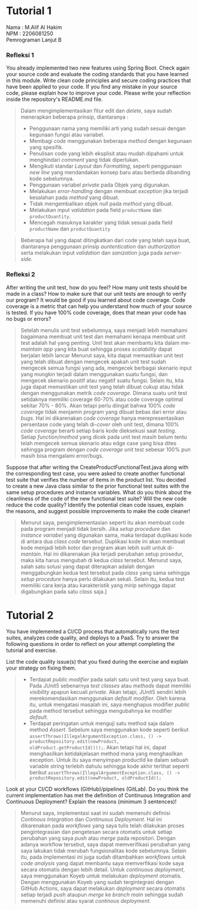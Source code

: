 # Tutorial 1

Nama : M.Alif Al Hakim \
NPM : 2206081250 \
Pemrograman Lanjut B

### Refleksi 1
You already implemented two new features using Spring Boot. Check again your source code
and evaluate the coding standards that you have learned in this module. Write clean code
principles and secure coding practices that have been applied to your code. If you find any
mistake in your source code, please explain how to improve your code. Please write your
reflection inside the repository's README.md file.

> Dalam mengimplementasikan fitur edit dan *delete*, saya sudah menerapkan beberapa prinsip, diantaranya :
> * Penggunaan nama yang memiliki arti yang sudah sesuai dengan kegunaan fungsi atau variabel.
> * Membagi *code* menggunakan beberapa *method* dengan kegunaan yang spesifik.
> * Penulisan code yang lebih eksplisit atau mudah dipahami untuk menghindari *comment* yang tidak diperlukan.
> * Mengikuti standar *Layout* dan *Formatting*, seperti penggunaan *new line* yang mendandakan konsep baru atau berbeda dibanding kode sebelumnya.
> * Penggunaan variabel *private* pada Objek yang digunakan.
> * Melakukan *error-handling* dengan membuat *exception* jika terjadi kesalahan pada *method* yang dibuat.
> * Tidak mengembalikan objek *null* pada *method* yang dibuat.
> * Melakukan input *validation* pada field `productName` dan `productQuantity`.
> * Mencegah masuknya karakter yang tidak sesuai pada field `productName` dan `productQuantity` 

> Beberapa hal yang dapat ditingkatkan dari code yang telah saya buat, diantaranya penggunaan prinsip *auntentication* dan *authorization* serta melakukan input *validation* dan *sanization* juga pada *server-side*.

### Refleksi 2
After writing the unit test, how do you feel? How many unit tests should be made in a
class? How to make sure that our unit tests are enough to verify our program? It would be
good if you learned about code coverage. Code coverage is a metric that can help you
understand how much of your source is tested. If you have 100% code coverage, does
that mean your code has no bugs or errors?

> Setelah menulis unit test sebelumnya, saya menjadi lebih memahami bagaimana membuat unit test dan memahami kenapa membuat unit test adalah hal yang penting. Unit test akan membantu kita dalam me-*maintain* *app* yang kita buat sehingga proses *scalability* dapat berjalan lebih lancar
> Menurut saya, kita dapat memastikan unit test yang telah dibuat dengan mengecek apakah unit test sudah mengecek semua fungsi yang ada, mengecek berbagai skenario input yang mungkin terjadi dalam menggunakan suatu fungsi, dan mengecek skenario positif atau negatif suatu fungsi. Selain itu, kita juga dapat memastikan unit test yang telah dibuat cukup atau tidak dengan menggunakan metrik *code coverage*. Dimana suatu unit test setidaknya memiliki coverage 60-70% atau code coverage optimal sekitar 70% - 80%.
> Akan tetapi perlu diingat bahwa 100% *code coverage* tidak menjamin program yang dibuat bebas dari error atau *bugs*. Hal ini dikarenakan *code coverage* hanya merepresentasikan persentase code yang telah di-*cover* oleh unit test, dimana 100% *code coverage* berarti setiap baris kode dieksekusi saat *testing*. Setiap *function/method* yang dicek pada unit test masih belum tentu telah mengecek semua skenario atau edge case yang bisa dites sehingga program dengan *code coverage* unit test sebesar 100% pun masih bisa mengalami error/bugs.


Suppose that after writing the CreateProductFunctionalTest.java along with the
corresponding test case, you were asked to create another functional test suite that
verifies the number of items in the product list. You decided to create a new Java class
similar to the prior functional test suites with the same setup procedures and instance
variables.
What do you think about the cleanliness of the code of the new functional test suite? Will
the new code reduce the code quality? Identify the potential clean code issues, explain
the reasons, and suggest possible improvements to make the code cleaner!

> Menurut saya, pengimplementasian seperti itu akan membuat code pada program menjadi tidak bersih. Jika *setup procedure* dan *instance variabel* yang digunakan sama, maka terdapat duplikasi kode di antara dua *class code* tersebut. Duplikasi kode ini akan membuat kode menjadi lebih kotor dan program akan lebih sulit untuk di-*mantain*. Hal ini dikarenakan jika terjadi perubahan setup prosedur, maka kita harus mengubah di kedua *class* tersebut. Menurut saya, salah satu solusi yang dapat diterapkan adalah dengan menggabungkan kedua test tersebut pada *class* yang sama sehingga *setup procedure* hanya perlu dilakukan sekali. Selain itu, kedua test memiliki cara kerja atau karakteristik yang mirip sehingga dapat digabungkan pada satu *class* saja.]

# Tutorial 2
You have implemented a CI/CD process that automatically runs the test suites, analyzes code quality, and deploys to a PaaS. Try to answer the following questions in order to reflect on your attempt completing the tutorial and exercise.

List the code quality issue(s) that you fixed during the exercise and explain your strategy on fixing them.
> - Terdapat *public modifier* pada salah satu unit test yang saya buat. Pada JUnit5 sebenarnya *test classes* atau *methods* dapat memiliki *visibility* apapun kecuali *private*. Akan tetapi, JUnit5 sendiri lebih merekomendasikan menggunakan *default modifier*. Oleh karena itu, untuk mengatasi masalah ini, saya menghapus modifier *public* pada method tersebut sehingga mengubahnya ke modifier *default*.
> - Terdapat peringatan untuk menguji satu method saja dalam method *Assert*. Sebelum saya menggunakan kode seperti berikut ``assertThrows(IllegalArgumentException.class, () -> productRepository.edit(newProduct, oldProduct.getProductId()));``. Akan tetapi hal ini, dapat menghasilkan ketidakjelasan method mana yang menghasilkan exception. Untuk itu saya menyimpan productId ke dalam sebuah variable string terlebih dahulu sehingga kode akhir terlihat seperti berikut ``assertThrows(IllegalArgumentException.class, () -> productRepository.edit(newProduct, oldProductId));``

Look at your CI/CD workflows (GitHub)/pipelines (GitLab). Do you think the current implementation has met the definition of Continuous Integration and Continuous Deployment? Explain the reasons (minimum 3 sentences)!
> Menurut saya, implementasi saat ini sudah memenuhi definisi *Continous Integration* dan *Continuous Deployment*. Hal ini dikarenakan pada *workflows* yang saya tulis telah dilakukan proses pengintegrasian dan pengetesan secara otomatis untuk setiap perubahan yang saya *push* atau *merge* pada repositori. Dengan adanya workflow tersebut, saya dapat memverifikasi perubahan yang saya lakukan tidak merubah fungsionalitas kode sebelumnya. Selain itu, pada implementasi ini juga sudah ditambahkan *workflows* untuk *code analysis* yang dapat membantu saya memverfikasi kode saya secara otomatis dengan lebih detail. Untuk *continuous deployment*, saya menggunakan Koyeb untuk melakukan *deployment* otomatis. Dengan menggunakan Koyeb yang sudah tergintegrasi dengan GitHub Actions, saya dapat melakukan *deployment* secara otomatis setiap terjadi *push* ataupun *merge* ke *branch main* sehingga sudah memenuhi definisi atau syarat *continous deployment*.